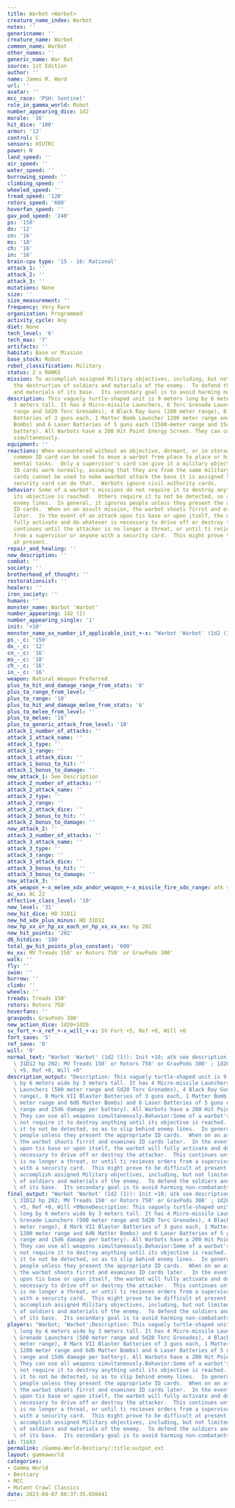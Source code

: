 ```yaml
---
title: Warbot «Warbot»
creature_name_index: Warbot
notes: ''
genericname: ''
creature_name: Warbot
common_name: Warbot
other_names: ''
generic_name: War Bot
source: 1st Edition
author: ''
name: James M. Ward
url: ''
avatar: ''
mcc_race: 'PSH: Sentinel'
role_in_gamma_world: Robot
number_appearing_dice: 1d2
morale: '16'
hit_dice: '100'
armor: '12'
control: C
sensors: HIUTRC
power: N
land_speed: ''
air_speed: ''
water_speed: ''
burrowing_speed: ''
climbing_speed: ''
wheeled_speed: ''
tread_speed: '120'
rotors_speed: '600'
hoverfan_speed: ''
gav_pod_speed: '240'
ps: '150'
dx: '12'
cn: '16'
ms: '10'
ch: '16'
in: '16'
brain-cpu type: '15 - 16: Rational'
attack_1: ''
attack_2: ''
attack_3: ''
mutations: None
size: ''
size_measurement: ''
frequency: Very Rare
organization: Programmed
activity_cycle: Any
diet: None
tech_level: '6'
tech_max: '7'
artifacts: ''
habitat: Base or Mission
base_stock: Robot
robot_classification: Military
status: 2 x RANKS
mission: To accomplish assigned Military objectives, including, but not limited to
  the destruction of soldiers and materials of the enemy.  To defend the soldiers
  and materials of its base.  Its secondary goal is to avoid harming non-combatants.
description: This vaguely turtle-shaped unit is 9 meters long by 6 meters wide by
  3 meters tall. It has 4 Micro-missile Launchers, 6 Torc Grenade Launchers (500 meter
  range and 5d20 Torc Grenades), 4 Black Ray Guns (200 meter range), 8 Mark VII Blaster
  Batteries of 3 guns each, 1 Matter Bomb Launcher 1200 meter range and 6d6 Matter
  Bombs) and 6 Laser Batteries of 5 guns each (1500-meter range and 15d6 damage per
  battery). All Warbots have a 200 Hit Point Energy Screen. They can use all weapons
  simultaneously.
equipment: ''
reactions: When encountered without an objective, dormant, or in storage, a military
  common ID card can be used to move a warbot from place to place or have it perform
  mental tasks.  Only a supervisor's card can give it a military objective.  maintenance
  ID cards work normally, assuming that they are from the same military base.  Programmer's
  cards cannot be used to make awarbot attack the base it is assigned to.  Only a
  security card can do that.  Warbots ignore civil authority cards.
behavior: Some of a warbot's missions do not require it to destroy anything until
  its objective is reached.  Others require it to not be detected, so as to slip behind
  enemy lines.  In general, it ignores people unless they present the appropriate
  ID cards.  When on an assult mission, the warbot shoots firrst and examines ID cards
  later.  In the event of an attack upon tis base or upon itself, the warbot will
  fully activate and do whatever is necessary to drive off or destroy the attacker.  This
  continues until the attacker is no longer a threat, or until ti recieves orders
  from a supervisor or anyone with a security card.  This might prove to be difficult
  at present.
repair_and_healing: ''
new_description: ''
combat: ''
society: ''
brotherhood_of_thought: ''
restorationsist: ''
healers: ''
iron_society: ''
humans: ''
monster_name: Warbot 'Warbot'
number_appearing: 1d2 (1)
number_appearing_single: '1'
init: '+10'
monster_name_xx_number_if_applicable_init_+-x: "Warbot 'Warbot' (1d2 (1)): Init +10"
ps_-_c: '150'
dx_-_c: '12'
cn_-_c: '16'
ms_-_c: '10'
ch_-_c: '16'
in_-_c: '16'
weapon: Natural Weapon Preferred
plus_to_hit_and_damage_range_from_stats: '0'
plus_to_range_from_level: ''
plus_to_range: '10'
plus_to_hit_and_damage_melee_from_stats: '6'
plus_to_melee_from_level: ''
plus_to_melee: '16'
plus_to_generic_attack_from_level: '10'
attack_1_number_of_attacks: ''
attack_1_attack_name: ''
attack_1_type: ''
attack_1_range: ''
attack_1_attack_dice: ''
attack_1_bonus_to_hit: ''
attack_1_bonus_to_damage: ''
new_attack_1: See Description
attack_2_number_of_attacks: ''
attack_2_attack_name: ''
attack_2_type: ''
attack_2_range: ''
attack_2_attack_dice: ''
attack_2_bonus_to_hit: ''
attack_2_bonus_to_damage: ''
new_attack_2: ''
attack_3_number_of_attacks: ''
attack_3_attack_name: ''
attack_3_type: ''
attack_3_range: ''
attack_3_attack_dice: ''
attack_3_bonus_to_hit: ''
attack_3_bonus_to_damage: ''
new_attack_3: ''
atk_weapon_+-x_melee_xdx_andor_weapon_+-x_missile_fire_xdx_range: atk see description
ac_xx: AC 22
effective_class_level: '10'
new_level: '31'
new_hit_dice: HD 31D12
new_hd_xdx_plus_minus: HD 31D12
new_hp_xx_or_hp_xx_each_or_hp_xx_xx_xx: hp 202
new_hit_points: '202'
d6_hitdice: '100'
total_gw_hit_points_plus_constant: '600'
mv_xx: MV Treads 150' or Rotors 750' or GravPods 300'
walk: ''
fly: ''
swim: ''
burrow: ''
climb: ''
wheels: ''
treads: Treads 150'
rotors: Rotors 750'
hoverfans: ''
gravpods: GravPods 300'
new_action_dice: 1d20+1d20
sv_fort_+-x_ref_+-x_will_+-x: SV Fort +5, Ref +0, Will +0
fort_save: '5'
ref_save: '0'
will: '0'
normal_text: "Warbot 'Warbot' (1d2 (1)): Init +10; atk see description; AC 22; HD\
  \ 31D12 hp 202; MV Treads 150' or Rotors 750' or GravPods 300' ; 1d20+1d20; SV Fort\
  \ +5, Ref +0, Will +0"
description_output: "Description: This vaguely turtle-shaped unit is 9 meters long\
  \ by 6 meters wide by 3 meters tall. It has 4 Micro-missile Launchers, 6 Torc Grenade\
  \ Launchers (500 meter range and 5d20 Torc Grenades), 4 Black Ray Guns (200 meter\
  \ range), 8 Mark VII Blaster Batteries of 3 guns each, 1 Matter Bomb Launcher 1200\
  \ meter range and 6d6 Matter Bombs) and 6 Laser Batteries of 5 guns each (1500-meter\
  \ range and 15d6 damage per battery). All Warbots have a 200 Hit Point Energy Screen.\
  \ They can use all weapons simultaneously.Behavior:Some of a warbot's missions do\
  \ not require it to destroy anything until its objective is reached.  Others require\
  \ it to not be detected, so as to slip behind enemy lines.  In general, it ignores\
  \ people unless they present the appropriate ID cards.  When on an assult mission,\
  \ the warbot shoots firrst and examines ID cards later.  In the event of an attack\
  \ upon tis base or upon itself, the warbot will fully activate and do whatever is\
  \ necessary to drive off or destroy the attacker.  This continues until the attacker\
  \ is no longer a threat, or until ti recieves orders from a supervisor or anyone\
  \ with a security card.  This might prove to be difficult at present.Mission: To\
  \ accomplish assigned Military objectives, including, but not limited to the destruction\
  \ of soldiers and materials of the enemy.  To defend the soldiers and materials\
  \ of its base.  Its secondary goal is to avoid harming non-combatants."
final_output: "Warbot 'Warbot' (1d2 (1)): Init +10; atk see description; AC 22; HD\
  \ 31D12 hp 202; MV Treads 150' or Rotors 750' or GravPods 300' ; 1d20+1d20; SV Fort\
  \ +5, Ref +0, Will +0NoneDescription: This vaguely turtle-shaped unit is 9 meters\
  \ long by 6 meters wide by 3 meters tall. It has 4 Micro-missile Launchers, 6 Torc\
  \ Grenade Launchers (500 meter range and 5d20 Torc Grenades), 4 Black Ray Guns (200\
  \ meter range), 8 Mark VII Blaster Batteries of 3 guns each, 1 Matter Bomb Launcher\
  \ 1200 meter range and 6d6 Matter Bombs) and 6 Laser Batteries of 5 guns each (1500-meter\
  \ range and 15d6 damage per battery). All Warbots have a 200 Hit Point Energy Screen.\
  \ They can use all weapons simultaneously.Behavior:Some of a warbot's missions do\
  \ not require it to destroy anything until its objective is reached.  Others require\
  \ it to not be detected, so as to slip behind enemy lines.  In general, it ignores\
  \ people unless they present the appropriate ID cards.  When on an assult mission,\
  \ the warbot shoots firrst and examines ID cards later.  In the event of an attack\
  \ upon tis base or upon itself, the warbot will fully activate and do whatever is\
  \ necessary to drive off or destroy the attacker.  This continues until the attacker\
  \ is no longer a threat, or until ti recieves orders from a supervisor or anyone\
  \ with a security card.  This might prove to be difficult at present.Mission: To\
  \ accomplish assigned Military objectives, including, but not limited to the destruction\
  \ of soldiers and materials of the enemy.  To defend the soldiers and materials\
  \ of its base.  Its secondary goal is to avoid harming non-combatants."
players: "Warbot; 'Warbot';Description: This vaguely turtle-shaped unit is 9 meters\
  \ long by 6 meters wide by 3 meters tall. It has 4 Micro-missile Launchers, 6 Torc\
  \ Grenade Launchers (500 meter range and 5d20 Torc Grenades), 4 Black Ray Guns (200\
  \ meter range), 8 Mark VII Blaster Batteries of 3 guns each, 1 Matter Bomb Launcher\
  \ 1200 meter range and 6d6 Matter Bombs) and 6 Laser Batteries of 5 guns each (1500-meter\
  \ range and 15d6 damage per battery). All Warbots have a 200 Hit Point Energy Screen.\
  \ They can use all weapons simultaneously.Behavior:Some of a warbot's missions do\
  \ not require it to destroy anything until its objective is reached.  Others require\
  \ it to not be detected, so as to slip behind enemy lines.  In general, it ignores\
  \ people unless they present the appropriate ID cards.  When on an assult mission,\
  \ the warbot shoots firrst and examines ID cards later.  In the event of an attack\
  \ upon tis base or upon itself, the warbot will fully activate and do whatever is\
  \ necessary to drive off or destroy the attacker.  This continues until the attacker\
  \ is no longer a threat, or until ti recieves orders from a supervisor or anyone\
  \ with a security card.  This might prove to be difficult at present.Mission: To\
  \ accomplish assigned Military objectives, including, but not limited to the destruction\
  \ of soldiers and materials of the enemy.  To defend the soldiers and materials\
  \ of its base.  Its secondary goal is to avoid harming non-combatants.|"
id: 71683
permalink: /Gamma-World-Bestiary/:title:output_ext
layout: gammaworld
categories:
- Gamma World
- Bestiary
- MCC
- Mutant Crawl Classics
date: 2023-04-07 08:37:35.650441
---
```

